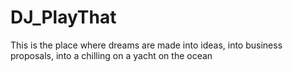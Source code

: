 # DJ_PlayThat
This is the place where dreams are made into ideas, into business proposals, into a chilling on a yacht on the ocean
